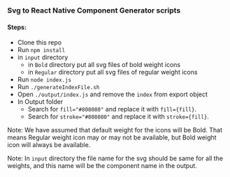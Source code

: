### Svg to React Native Component Generator scripts

#### Steps:

- Clone this repo
- Run `npm install`
- in `input` directory
  - in `Bold` directory put all svg files of bold weight icons
  - in `Regular` directory put all svg files of regular weight icons
- Run `node index.js`
- Run `./generateIndexFile.sh`
- Open `./output/index.js` and remove the `index` from export object
- In Output folder
  - Search for `fill="#808080"` and replace it with `fill={fill}`.
  - Search for `stroke="#808080"` and replace it with `stroke={fill}`.

Note: We have assumed that default weight for the icons will be Bold. That means Regular weight icon may or may not be available, but Bold weight icon will always be available.

Note: In `input` directory the file name for the svg should be same for all the weights, and this name will be the component name in the output.
